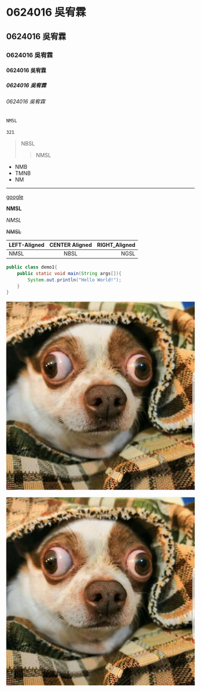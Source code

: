 # 0624016 吳宥霖

## 0624016 吳宥霖

### 0624016 吳宥霖

#### 0624016 吳宥霖

##### 0624016 吳宥霖

###### 0624016 吳宥霖

```
NMSL
```

`321`

>NBSL
>>NMSL

* NMB
* TMNB
* NM

***

[google](https://www.google.com/)

**NMSL**

*NMSL*

~~NMSL~~

| LEFT-Aligned | CENTER Aligned | RIGHT_Aligned |
|:-------------|:--------------:|--------------:|
|NMSL          |   NBSL         |     NGSL      |

```JAVA
public class demo1{    
	public static void main(String args[]){  
		System.out.println("Hello World!");  
	}
}
```

![GWAWA](GWAWA.png)


[![阿拉花瓜](GWAWA.png)](https://www.youtube.com/watch?v=3RSLhy3mDZM)
